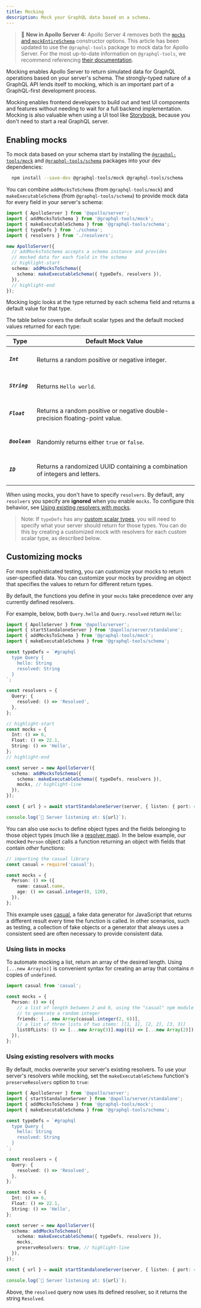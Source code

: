 ```yaml
---
title: Mocking
description: Mock your GraphQL data based on a schema.
---
```


> 📣 **New in Apollo Server 4:** Apollo Server 4 removes both the [`mocks` and `mockEntireSchema`](../migration/#mocks-and-mockentireschema) constructor options. This article has been updated to use the `@graphql-tools` package to mock data for Apollo Server. For the most up-to-date information on `@graphql-tools`, we recommend referencing [their documentation](https://www.graphql-tools.com/docs/mocking).

Mocking enables Apollo Server to return simulated data for GraphQL operations based on your server's schema. The strongly-typed nature of a GraphQL API lends itself to mocking, which is an important part of a GraphQL-first development process.

Mocking enables frontend developers to build out and test UI components and features without needing to wait for a full backend implementation. Mocking is also valuable when using a UI tool like [Storybook](https://storybook.js.org/), because you don't need to start a real GraphQL server.

## Enabling mocks

To mock data based on your schema start by installing the [`@graphql-tools/mock`](https://www.graphql-tools.com/docs/mocking) and [`@graphql-tools/schema`](https://www.graphql-tools.com/docs/generate-schema#makeexecutableschemaoptions) packages into your dev dependencies:

```bash
  npm install --save-dev @graphql-tools/mock @graphql-tools/schema
```

You can combine `addMocksToSchema` (from `@graphql-tools/mock`) and `makeExecutableSchema` (from `@graphql-tools/schema`) to provide mock data for every field in your server's schema:

```ts
import { ApolloServer } from '@apollo/server';
import { addMocksToSchema } from '@graphql-tools/mock';
import { makeExecutableSchema } from '@graphql-tools/schema';
import { typeDefs } from './schema';
import { resolvers } from './resolvers';

new ApolloServer({
  // addMocksToSchema accepts a schema instance and provides
  // mocked data for each field in the schema
  // highlight-start
  schema: addMocksToSchema({
    schema: makeExecutableSchema({ typeDefs, resolvers }),
  }),
  // highlight-end
});
```

Mocking logic looks at the type returned by each schema field and returns a default value for that type.

The table below covers the default scalar types and the default mocked values returned for each type:

<table class="field-table">
  <thead>
    <tr>
      <th>Type</th>
      <th>Default Mock Value</th>
    </tr>
  </thead>

<tbody>
<tr >
<td>

##### `Int`

</td>
<td>

Returns a random positive or negative integer.

</td>
</tr>

<tr>
<td>

##### `String`

</td>
<td>

Returns `Hello world`.

</td>
</tr>

<tr>
<td>

##### `Float`

</td>
<td>

Returns a random positive or negative double-precision floating-point value.

</td>
</tr>

<tr>
<td>

##### `Boolean`

</td>
<td>

Randomly returns either `true` or `false`.

</td>
</tr>

<tr>
<td>

##### `ID`

</td>
<td>

Returns a randomized UUID containing a combination of integers and letters.

</td>
</tr>

</tbody>
</table>

When using mocks, you don't have to specify `resolvers`. By default, any `resolvers` you specify are **ignored** when you enable `mocks`. To configure this behavior, see [Using existing resolvers with mocks](#using-existing-resolvers-with-mocks).

> Note: If `typeDefs` has any [custom scalar types](../schema/custom-scalars/#providing-custom-scalars-to-apollo-server), you will need to specify what your server should return for those types. You can do this by creating a customized mock with resolvers for each custom scalar type, as described below.

## Customizing mocks

For more sophisticated testing, you can customize your mocks to return user-specified data. You can customize your mocks by providing an object that specifies the values to return for different return types.

By default, the functions you define in your `mocks` take precedence over any currently defined resolvers.

For example, below, both `Query.hello` and `Query.resolved` return `Hello`:

```ts
import { ApolloServer } from '@apollo/server';
import { startStandaloneServer } from '@apollo/server/standalone';
import { addMocksToSchema } from '@graphql-tools/mock';
import { makeExecutableSchema } from '@graphql-tools/schema';

const typeDefs = `#graphql
  type Query {
    hello: String
    resolved: String
  }
`;

const resolvers = {
  Query: {
    resolved: () => 'Resolved',
  },
};

// highlight-start
const mocks = {
  Int: () => 6,
  Float: () => 22.1,
  String: () => 'Hello',
};
// highlight-end

const server = new ApolloServer({
  schema: addMocksToSchema({
    schema: makeExecutableSchema({ typeDefs, resolvers }),
    mocks, // highlight-line
  }),
});

const { url } = await startStandaloneServer(server, { listen: { port: 4000 } });

console.log(`🚀 Server listening at: ${url}`);
```

You can also use `mocks` to define object types and the fields belonging to those object types (much like a [resolver map](../data/resolvers/#base-syntax)). In the below example, our mocked `Person` object calls a function returning an object with fields that contain _other_ functions:

```ts 
// importing the casual library
const casual = require('casual');

const mocks = {
  Person: () => ({
    name: casual.name,
    age: () => casual.integer(0, 120),
  }),
};
```

This example uses [casual](https://github.com/boo1ean/casual), a fake data generator for JavaScript that returns a different result every time the function is called. In other scenarios, such as testing, a collection of fake objects or a generator that always uses a consistent seed are often necessary to provide consistent data.

### Using lists in mocks

To automate mocking a list, return an array of the desired length. Using `[...new Array(n)]` is convenient syntax for creating an array that contains _n_ copies of `undefined`.

```ts
import casual from 'casual';

const mocks = {
  Person: () => ({
    // a list of length between 2 and 6, using the "casual" npm module
    // to generate a random integer
    friends: [...new Array(casual.integer(2, 6))],
    // a list of three lists of two items: [[1, 1], [2, 2], [3, 3]]
    listOfLists: () => [...new Array(3)].map((i) => [...new Array(2)]),
  }),
};
```

### Using existing resolvers with mocks

By default, mocks overwrite your server's existing resolvers. To use your server's resolvers while mocking, set the `makeExecutableSchema` function's `preserveResolvers` option to `true`:

```ts
import { ApolloServer } from '@apollo/server';
import { startStandaloneServer } from '@apollo/server/standalone';
import { addMocksToSchema } from '@graphql-tools/mock';
import { makeExecutableSchema } from '@graphql-tools/schema';

const typeDefs = `#graphql
  type Query {
    hello: String
    resolved: String
  }
`;

const resolvers = {
  Query: {
    resolved: () => 'Resolved',
  },
};

const mocks = {
  Int: () => 6,
  Float: () => 22.1,
  String: () => 'Hello',
};

const server = new ApolloServer({
  schema: addMocksToSchema({
    schema: makeExecutableSchema({ typeDefs, resolvers }),
    mocks,
    preserveResolvers: true, // highlight-line
  }),
});

const { url } = await startStandaloneServer(server, { listen: { port: 4000 } });

console.log(`🚀 Server listening at: ${url}`);
```

Above, the `resolved` query now uses its defined resolver, so it returns the string `Resolved`.